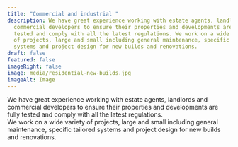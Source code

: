 ```yaml
---
title: "Commercial and industrial "
description: We have great experience working with estate agents, landlords and
  commercial developers to ensure their properties and developments are fully
  tested and comply with all the latest regulations. We work on a wide variety
  of projects, large and small including general maintenance, specific tailored
  systems and project design for new builds and renovations.
draft: false
featured: false
imageRight: false
image: media/residential-new-builds.jpg
imageAlt: Image
---
```


We have great experience working with estate agents, landlords and commercial developers to ensure their properties and developments are fully tested and comply with all the latest regulations.\
We work on a wide variety of projects, large and small including general maintenance, specific tailored systems and project design for new builds and renovations.
